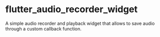 # flutter_audio_recorder_widget

A simple audio recorder and playback widget that allows to save audio through a custom callback function.
